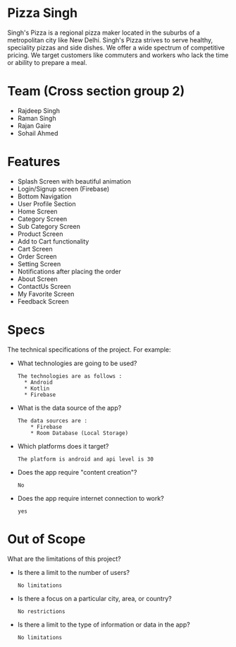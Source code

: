 # Pizza Singh

Singh's Pizza is a regional pizza maker located in the suburbs of a metropolitan city like New Delhi. Singh's Pizza strives to serve healthy, speciality pizzas and side dishes. We offer a wide spectrum of competitive pricing. We target customers like commuters and workers who lack the time or ability to prepare a meal.

# Team (Cross section group 2)

- Rajdeep Singh
- Raman Singh
- Rajan Gaire
- Sohail Ahmed

# Features

- Splash Screen with beautiful animation
- Login/Signup screen (Firebase)
- Bottom Navigation
- User Profile Section
- Home Screen
- Category Screen
- Sub Category Screen
- Product Screen
- Add to Cart functionality
- Cart Screen
- Order Screen
- Setting Screen
- Notifications after placing the order
- About Screen
- ContactUs Screen
- My Favorite Screen
- Feedback Screen

# Specs

The technical specifications of the project. For example:

- What technologies are going to be used?
  ```
  The technologies are as follows :
    * Android
    * Kotlin
    * Firebase
    ```
- What is the data source of the app?
  
  ```
  The data sources are :
      * Firebase
      * Room Database (Local Storage)
  ```

- Which platforms does it target?
  
  ```
  The platform is android and api level is 30
   ```

- Does the app require "content creation"?
 
   ```
   No
   ```

- Does the app require internet connection to work?
  ```
  yes
  ```

# Out of Scope

What are the limitations of this project?
- Is there a limit to the number of users?
  ```
  No limitations
  ```
- Is there a focus on a particular city, area, or country?
  ```
  No restrictions
  ```
- Is there a limit to the type of information or data in the app?
  ```
  No limitations
  ```
